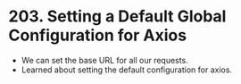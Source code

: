 # 203. Setting a Default Global Configuration for Axios
- We can set the base URL for all our requests.
- Learned about setting the default configuration for axios.